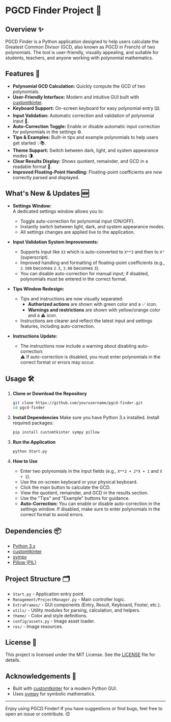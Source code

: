 # PGCD Finder Project 🧮

## Overview ✨

PGCD Finder is a Python application designed to help users calculate the Greatest Common Divisor (GCD, also known as PGCD in French) of two polynomials. The tool is user-friendly, visually appealing, and suitable for students, teachers, and anyone working with polynomial mathematics.

## Features 🚀

- **Polynomial GCD Calculation:** Quickly compute the GCD of two polynomials.
- **User-Friendly Interface:** Modern and intuitive GUI built with [customtkinter](https://github.com/TomSchimansky/CustomTkinter).
- **Keyboard Support:** On-screen keyboard for easy polynomial entry ⌨️.
- **Input Validation:** Automatic correction and validation of polynomial input 🧹.
- **Auto-Correction Toggle:** Enable or disable automatic input correction for polynomials in the settings ⚙️.
- **Tips & Examples:** Built-in tips and example polynomials to help users get started 💡📚.
- **Theme Support:** Switch between dark, light, and system appearance modes 🌗.
- **Clear Results Display:** Shows quotient, remainder, and GCD in a readable format 📝.
- **Improved Floating-Point Handling:** Floating-point coefficients are now correctly parsed and displayed.

## What's New & Updates 🆕

- **Settings Window:**  
  A dedicated settings window allows you to:
  - Toggle auto-correction for polynomial input (ON/OFF).
  - Instantly switch between light, dark, and system appearance modes.
  - All settings changes are applied live to the application.

- **Input Validation System Improvements:**  
  - Supports input like `X3` which is auto-converted to `X**3` and then to `X³` (superscript).
  - Improved handling and formatting of floating-point coefficients (e.g., `2.500` becomes `2.5`, `3.00` becomes `3`).
  - You can disable auto-correction for manual input; if disabled, polynomials must be entered in the correct format.

- **Tips Window Redesign:**  
  - Tips and instructions are now visually separated:
    - **Authorized actions** are shown with green color and a ✅ icon.
    - **Warnings and restrictions** are shown with yellow/orange color and a ⚠️ icon.
  - Instructions are clearer and reflect the latest input and settings features, including auto-correction.

- **Instructions Update:**  
  - The instructions now include a warning about disabling auto-correction:  
    ⚠️ If auto-correction is disabled, you must enter polynomials in the correct format or errors may occur.

## Usage 🛠️

1. **Clone or Download the Repository**
   ```bash
   git clone https://github.com/yourusername/pgcd-finder.git
   cd pgcd-finder
   ```

2. **Install Dependencies**
   Make sure you have Python 3.x installed. Install required packages:
   ```bash
   pip install customtkinter sympy pillow
   ```

3. **Run the Application**
   ```bash
   python Start.py
   ```

4. **How to Use**
   - Enter two polynomials in the input fields (e.g., `X**2 + 2*X + 1` and `X + 1`).
   - Use the on-screen keyboard or your physical keyboard.
   - Click the main button to calculate the GCD.
   - View the quotient, remainder, and GCD in the results section.
   - Use the "Tips" and "Example" buttons for guidance.
   - **Auto-Correction:** You can enable or disable auto-correction in the settings window. If disabled, make sure to enter polynomials in the correct format to avoid errors.

## Dependencies 📦

- [Python 3.x](https://www.python.org/)
- [customtkinter](https://github.com/TomSchimansky/CustomTkinter)
- [sympy](https://www.sympy.org/)
- [Pillow (PIL)](https://python-pillow.org/)

## Project Structure 🗂️

- `Start.py` - Application entry point.
- `Management/ProjectManager.py` - Main controller logic.
- `ExtraFrames/` - GUI components (Entry, Result, Keyboard, Footer, etc.).
- `utils/` - Utility modules for parsing, calculation, and helpers.
- `theme/` - Color and style definitions.
- `config/assets.py` - Image asset loader.
- `res/` - Image resources.

## License 📄

This project is licensed under the MIT License. See the [LICENSE](LICENSE) file for details.

## Acknowledgements 🙌

- Built with [customtkinter](https://github.com/TomSchimansky/CustomTkinter) for a modern Python GUI.
- Uses [sympy](https://www.sympy.org/) for symbolic mathematics.

---

Enjoy using PGCD Finder! If you have suggestions or find bugs, feel free to open an issue or contribute. 😊
